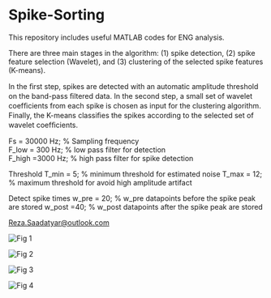 # Spike-Sorting
This repository includes useful MATLAB codes for ENG analysis.

There are three main stages in the algorithm: (1) spike detection, (2) spike feature selection (Wavelet), and (3) clustering of the selected spike features (K-means).

In the ﬁrst step, spikes are detected with an automatic amplitude threshold on the band-pass ﬁltered data. In the second step, a small set of wavelet coefﬁcients from each spike is chosen as input for the clustering algorithm. Finally, the K-means classiﬁes the spikes according to the selected set of wavelet coefﬁcients.

Fs = 30000 Hz;              % Sampling frequency  
F_low = 300 Hz;             % low pass filter for detection  
F_high =3000 Hz;            % high pass filter for spike detection  

Threshold
T_min = 5;                 % minimum threshold for estimated noise 
T_max = 12;                % maximum threshold for avoid high amplitude artifact 

Detect spike times
w_pre = 20;                 % w_pre datapoints before the spike peak are stored
w_post =40;                 % w_post datapoints after the spike peak are stored 

Reza.Saadatyar@outlook.com

![Fig 1](https://user-images.githubusercontent.com/96347878/161287895-da71b39e-3021-4504-aa00-fc82563f743e.png)

![Fig 2](https://user-images.githubusercontent.com/96347878/161290847-c900dbc1-ef80-4b56-95e4-28ed376e0124.png)

![Fig 3](https://user-images.githubusercontent.com/96347878/161295295-a9241f44-24dd-46e0-be94-ddd8bf5c7191.png)

![Fig 4](https://user-images.githubusercontent.com/96347878/161295539-74ee8a41-c554-446a-bc28-bdcb3bbf297f.png)
